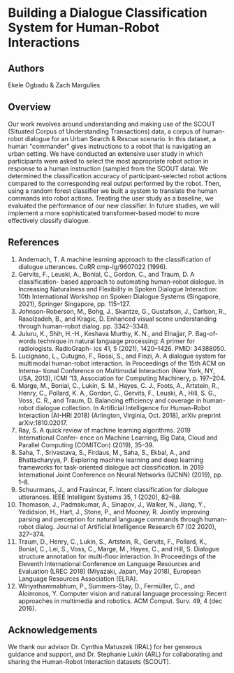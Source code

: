 # Building a Dialogue Classification System for Human-Robot Interactions

## Authors
Ekele Ogbadu & Zach Margulies 

## Overview

Our work revolves around understanding and making use of the SCOUT (Situated Corpus of Understanding Transactions) data, a corpus of human-robot dialogue for an Urban Search & Rescue scenario. In this dataset, a human "commander" gives instructions to a robot that is navigating an urban setting. We have conducted an extensive user study in which participants were asked to select the most appropriate robot action in response to a human instruction (sampled from the SCOUT data). We determined the classification accuracy of participant-selected robot actions compared to the corresponding real output performed by the robot. Then, using a random forest classifier we built a system to translate the human commands into robot actions. Treating the user study as a baseline, we evaluated the performance of our new classifier. In future studies, we will implement a more sophisticated transformer-based model to more effectively classify dialogue.

## References
1. Andernach, T. A machine learning approach to the classification of dialogue
utterances. CoRR cmp-lg/9607022 (1996).
2. Gervits, F., Leuski, A., Bonial, C., Gordon, C., and Traum, D. A classification-
based approach to automating human-robot dialogue. In Increasing Naturalness
and Flexibility in Spoken Dialogue Interaction: 10th International Workshop on
Spoken Dialogue Systems (Singapore, 2021), Springer Singapore, pp. 115–127.
3. Johnson-Roberson, M., Bohg, J., Skantze, G., Gustafson, J., Carlson, R.,
Rasolzadeh, B., and Kragic, D. Enhanced visual scene understanding through
human-robot dialog. pp. 3342–3348.
4. Juluru, K., Shih, H.-H., Keshava Murthy, K. N., and Elnajjar, P. Bag-of-words
technique in natural language processing: A primer for radiologists. RadioGraph-
ics 41, 5 (2021), 1420–1426. PMID: 34388050.
5. Lucignano, L., Cutugno, F., Rossi, S., and Finzi, A. A dialogue system for
multimodal human-robot interaction. In Proceedings of the 15th ACM on Interna-
tional Conference on Multimodal Interaction (New York, NY, USA, 2013), ICMI ’13,
Association for Computing Machinery, p. 197–204.
6. Marge, M., Bonial, C., Lukin, S. M., Hayes, C. J., Foots, A., Artstein, R., Henry,
C., Pollard, K. A., Gordon, C., Gervits, F., Leuski, A., Hill, S. G., Voss, C. R.,
and Traum, D. Balancing efficiency and coverage in human-robot dialogue
collection. In Artificial Intelligence for Human-Robot Interaction (AI-HRI 2018)
(Arlington, Virginia, Oct. 2018), arXiv preprint arXiv:1810.02017.
7. Ray, S. A quick review of machine learning algorithms. 2019 International Confer-
ence on Machine Learning, Big Data, Cloud and Parallel Computing (COMITCon)
(2019), 35–39.
8. Saha, T., Srivastava, S., Firdaus, M., Saha, S., Ekbal, A., and Bhattacharyya,
P. Exploring machine learning and deep learning frameworks for task-oriented
dialogue act classification. In 2019 International Joint Conference on Neural
Networks (IJCNN) (2019), pp. 1–8.
9. Schuurmans, J., and Frasincar, F. Intent classification for dialogue utterances.
IEEE Intelligent Systems 35, 1 (2020), 82–88.
10. Thomason, J., Padmakumar, A., Sinapov, J., Walker, N., Jiang, Y., Yedidsion,
H., Hart, J., Stone, P., and Mooney, R. Jointly improving parsing and perception
for natural language commands through human-robot dialog. Journal of Artificial
Intelligence Research 67 (02 2020), 327–374.
11. Traum, D., Henry, C., Lukin, S., Artstein, R., Gervits, F., Pollard, K., Bonial,
C., Lei, S., Voss, C., Marge, M., Hayes, C., and Hill, S. Dialogue structure
annotation for multi-floor interaction. In Proceedings of the Eleventh International
Conference on Language Resources and Evaluation (LREC 2018) (Miyazaki, Japan,
May 2018), European Language Resources Association (ELRA).
12. Wiriyathammabhum, P., Summers-Stay, D., Fermüller, C., and Aloimonos,
Y. Computer vision and natural language processing: Recent approaches in
multimedia and robotics. ACM Comput. Surv. 49, 4 (dec 2016).

## Acknowledgements
We thank our advisor Dr. Cynthia Matuszek (IRAL) for her generous guidance and support, and Dr. Stephanie Lukin (ARL) for collaborating and sharing the Human-Robot Interaction datasets (SCOUT).
